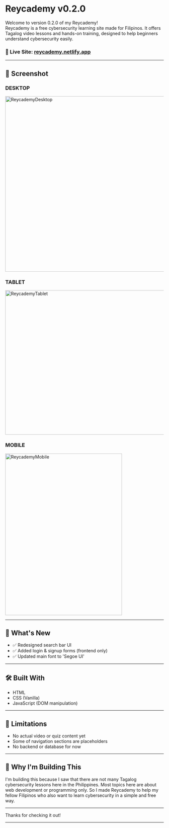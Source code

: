 # Reycademy v0.2.0

Welcome to version 0.2.0 of my Reycademy!  
Reycademy is a free cybersecurity learning site made for Filipinos. It offers Tagalog video lessons and hands-on training, designed to help beginners understand cybersecurity easily.

### 🔗 Live Site: [reycademy.netlify.app](https://reycademy.netlify.app/)
---

## 📸 Screenshot

### DESKTOP

<img width="1264" height="558" alt="ReycademyDesktop" src="https://github.com/user-attachments/assets/951e7b17-3693-4633-ae74-fd3ac3165291" />

### TABLET

<img width="762" height="459" alt="ReycademyTablet" src="https://github.com/user-attachments/assets/647ca198-0613-4607-b08e-960e921c282f" />

### MOBILE

<img width="371" height="514" alt="ReycademyMobile" src="https://github.com/user-attachments/assets/a89303f4-b942-4030-8bd6-a766edf1315c" />

---

## 📌 What's New

- ✅ Redesigned search bar UI
- ✅ Added login & signup forms (frontend only)
- ✅ Updated main font to 'Segoe UI'

---

## 🛠️ Built With

- HTML
- CSS (Vanilla)
- JavaScript (DOM manipulation)
  
---

## 🚧 Limitations

- No actual video or quiz content yet
- Some of navigation sections are placeholders
- No backend or database for now

---

## 🙌 Why I'm Building This

I'm building this because I saw that there are not many Tagalog cybersecurity lessons here in the Philippines. Most topics here are about web development or programming only. So I made Reycademy to help my fellow Filipinos who also want to learn cybersecurity in a simple and free way.

---

Thanks for checking it out!

---
